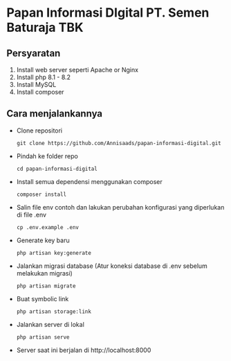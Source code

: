# Papan Informasi DIgital PT. Semen Baturaja TBK

## Persyaratan
1. Install web server seperti Apache or Nginx
2. Install php 8.1 - 8.2
3. Install MySQL
4. Install composer

## Cara menjalankannya
- Clone repositori
 
      git clone https://github.com/Annisaads/papan-informasi-digital.git

- Pindah ke folder repo

      cd papan-informasi-digital
        
- Install semua dependensi menggunakan composer
        
      composer install

- Salin file env contoh dan lakukan perubahan konfigurasi yang diperlukan di file .env

      cp .env.example .env
        
- Generate key baru

      php artisan key:generate
        
- Jalankan migrasi database (Atur koneksi database di .env sebelum melakukan migrasi)

      php artisan migrate

- Buat symbolic link

      php artisan storage:link
        
- Jalankan server di lokal

      php artisan serve

- Server saat ini berjalan di http://localhost:8000
